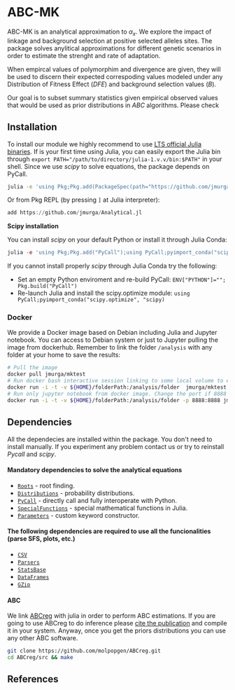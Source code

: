 # ABC-MK

ABC-MK is an analytical approximation to $\alpha_{x}$. We explore the impact of linkage and background selection at positive selected alleles sites. The package solves anylitical approximations for different genetic scenarios in order to estimate the strenght and rate of adaptation. 

When empircal values of polymorphim and divergence are given, they will be used to discern their expected correspoding values modeled under any Distribution of Fitness Effect (*DFE*) and background selection values (*B*). 

Our goal is to subset summary statistics given empirical observed values that would be used as prior distributions in *ABC* algorithms. Please check

## Installation

To install our module we highly recommend to use [LTS official Julia binaries](https://julialang.org/downloads/). If is your first time using Julia, you can easily export the Julia bin through ```export PATH="/path/to/directory/julia-1.v.v/bin:$PATH"``` in your shell. Since we use *scipy* to solve equations, the package depends on PyCall.

```bash
julia -e 'using Pkg;Pkg.add(PackageSpec(path="https://github.com/jmurga/Analytical.jl"))'
```

Or from Pkg REPL (by pressing `]` at Julia interpreter):

```julia
add https://github.com/jmurga/Analytical.jl
```

**Scipy installation**  

You can install *scipy* on your default Python or install it through Julia Conda:

```julia
julia -e 'using Pkg;Pkg.add("PyCall");using PyCall;pyimport_conda("scipy.optimize", "scipy")'
```

If you cannot install properly *scipy* through Julia Conda try the following:

- Set an empty Python enviroment and re-build PyCall: `ENV["PYTHON"]="";  Pkg.build("PyCall")`
- Re-launch Julia and install the scipy.optimize module: `using PyCall;pyimport_conda("scipy.optimize", "scipy)`

### Docker
We provide a Docker image based on Debian including Julia and Jupyter notebook. You can access to Debian system or just to Jupyter pulling the image from dockerhub. Remember to link the folder `/analysis` with any folder at your home to save the results:

```bash
# Pull the image
docker pull jmurga/mktest
# Run docker bash interactive session linking to some local volume to export data. 
docker run -i -t -v ${HOME}/folderPath:/analysis/folder  jmurga/mktest
# Run only jupyter notebook from docker image. Change the port if 8888 is already used
docker run -i -t -v ${HOME}/folderPath:/analysis/folder -p 8888:8888 jmurga/mktest /bin/bash -c "jupyter-lab --ip='*' --port=8888 --no-browser --allow-root"
```

## Dependencies
All the dependecies are installed within the package. You don't need to install manually. If you experiment any problem contact us or try to reinstall *Pycall* and *scipy*.

#### Mandatory dependencies to solve the analytical equations
- [`Roots`](https://github.com/JuliaMath/Roots.jl) - root finding.
- [`Distributions`](https://github.com/JuliaStats/Distributions.jl) - probability distributions.
- [`PyCall`](https://github.com/JuliaPy/PyCall.jl) - directly call and fully interoperate with Python.
- [`SpecialFunctions`](https://github.com/JuliaMath/SpecialFunctions.jl) - special mathematical functions in Julia.
- [`Parameters`](https://github.com/mauro3/Parameters.jl) - custom keyword constructor.


#### The following dependencies are required to use all the funcionalities (parse SFS, plots, etc.)
- [`CSV`](https://github.com/JuliaNLSolvers/Optim.jl)
- [`Parsers`](https://github.com/JuliaStats/Distributions.jl)
- [`StatsBase`](https://github.com/JuliaStats/Distances.jl)
- [`DataFrames`](https://github.com/JuliaStats/Distances.jl)
- [`GZip`](https://github.com/JuliaIO/GZip.jl)

#### ABC
We link [ABCreg](https://github.com/molpopgen/ABCreg) with julia in order to perform ABC estimations. If you are going to use ABCreg to do inference please [cite the publication](https://doi.org/10.1186/1471-2156-10-35) and compile it in your system. Anyway, once you get the priors distributions you can use any other ABC software.

```bash
git clone https://github.com/molpopgen/ABCreg.git
cd ABCreg/src && make
```

## References
